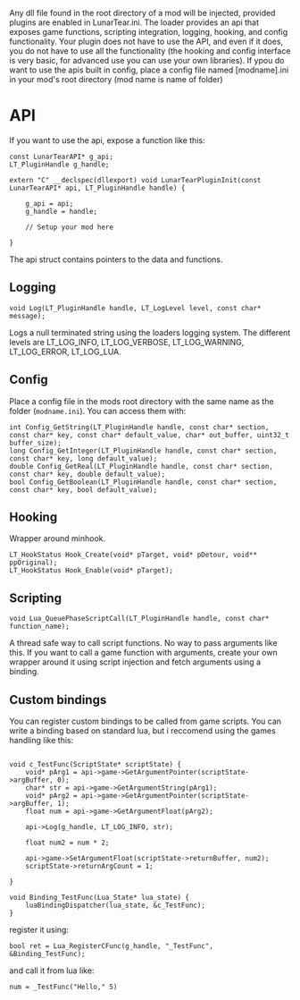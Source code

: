 Any dll file found in the root directory of a mod will be injected, provided plugins are enabled in LunarTear.ini. The loader provides an api that exposes game functions, scripting integration, logging, hooking, and config functionality. Your plugin does not have to use the API, and even if it does, you do not have to use all the functionality (the hooking and config interface is very basic, for advanced use you can use your own libraries). If ypou do want to use the apis built in config, place a config file named [modname].ini in your mod's root directory (mod name is name of folder)


# API

If you want to use the api, expose a function like this:

```
const LunarTearAPI* g_api;
LT_PluginHandle g_handle;

extern "C" __declspec(dllexport) void LunarTearPluginInit(const LunarTearAPI* api, LT_PluginHandle handle) {

    g_api = api;
    g_handle = handle;

    // Setup your mod here

}
```

The api struct contains pointers to the data and functions.


## Logging

```
void Log(LT_PluginHandle handle, LT_LogLevel level, const char* message);
```

Logs a null terminated string using the loaders logging system. The different levels are LT_LOG_INFO, LT_LOG_VERBOSE, LT_LOG_WARNING, LT_LOG_ERROR, LT_LOG_LUA.

## Config

Place a config file in the mods root directory with the same name as the folder (`modname.ini`). You can access them with:

```
int Config_GetString(LT_PluginHandle handle, const char* section, const char* key, const char* default_value, char* out_buffer, uint32_t buffer_size);
long Config_GetInteger(LT_PluginHandle handle, const char* section, const char* key, long default_value);
double Config_GetReal(LT_PluginHandle handle, const char* section, const char* key, double default_value);
bool Config_GetBoolean(LT_PluginHandle handle, const char* section, const char* key, bool default_value);
```

## Hooking

Wrapper around minhook.

```
LT_HookStatus Hook_Create(void* pTarget, void* pDetour, void** ppOriginal);
LT_HookStatus Hook_Enable(void* pTarget);
```


## Scripting

```
void Lua_QueuePhaseScriptCall(LT_PluginHandle handle, const char* function_name);
```

A thread safe way to call script functions. No way to pass arguments like this. If you want to call a game function with arguments, create your own wrapper around it using script injection and fetch arguments using a binding.

## Custom bindings


You can register custom bindings to be called from game scripts. You can write a binding based on standard lua, but i reccomend using the games handling like this:

```

void c_TestFunc(ScriptState* scriptState) {
    void* pArg1 = api->game->GetArgumentPointer(scriptState->argBuffer, 0);
    char* str = api->game->GetArgumentString(pArg1);
    void* pArg2 = api->game->GetArgumentPointer(scriptState->argBuffer, 1);
    float num = api->game->GetArgumentFloat(pArg2);

    api->Log(g_handle, LT_LOG_INFO, str);

    float num2 = num * 2;

    api->game->SetArgumentFloat(scriptState->returnBuffer, num2);
    scriptState->returnArgCount = 1;

}

void Binding_TestFunc(Lua_State* lua_state) { 
    luaBindingDispatcher(lua_state, &c_TestFunc);
}

```

register it using:
```       
bool ret = Lua_RegisterCFunc(g_handle, "_TestFunc", &Binding_TestFunc);
```

and call it from lua like:
```
num = _TestFunc("Hello," 5)
```

